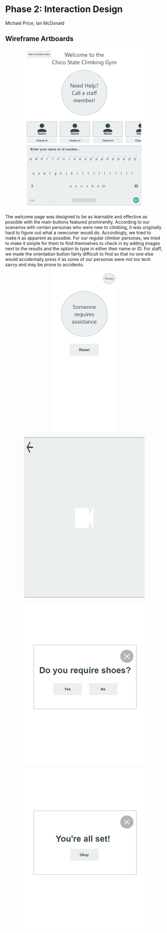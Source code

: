 # Phase 2: Interaction Design

Michael Price, Ian McDonald

## Wireframe Artboards

<p align="center">
  <img src="../Assets/Welcome.png" alt="Welcome screen" style="width:384px;height:512px;">
</p>

The welcome page was designed to be as learnable and effective as possible with the main buttons featured prominently. According to our scenarios with certain personas who were new to climbing, it was originally hard to figure out what a newcomer would do. Accordingly, we tried to make it as apparent as possible. For our regular climber personas, we tried to make it simple for them to find themselves to check in by adding images next to the results and the option to type in either their name or ID. For staff, we made the orientation button fairly difficult to find so that no one else would accidentally press it as some of our personas were not too tech savvy and may be prone to accidents.

<p align="center">
  <img src="../Assets/Pager.png" alt="Staff pager" style="width:212px;height:512px;">
</p>

<p align="center">
  <img src="../Assets/Orientation.png" alt="Orientation" style="width:384px;height:512px;">
</p>

<p align="center">
  <img src="../Assets/Shoes-Prompt.png" alt="Shoe prompt" style="width:384px;height:512px;">
</p>

<p align="center">
  <img src="../Assets/Final.png" alt="Final screen" style="width:384px;height:512px;">
</p>
